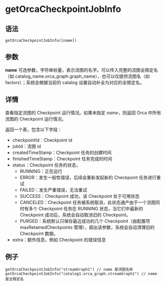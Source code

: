 # getOrcaCheckpointJobInfo

## 语法

`getOrcaCheckpointJobInfo([name])`

## 参数

**name** 可选参数，字符串标量，表示流图的名字。可以传入完整的流图全限定名（如
catalog\_name.orca\_graph.graph\_name），也可以仅提供流图名（如 factors）；系统会根据当前的 catalog
设置自动补全为对应的全限定名。

## 详情

查看指定流图的 Checkpoint 运行情况。如果未指定 *name*，则返回 Orca 中所有流图的 Checkpoint 运行情况。

返回一个表，包含以下字段：

* checkpointId：Checkpoint id
* jobId：流图 id
* createdTimeStamp：Checkpoint 任务的创建时间
* finishedTimeStamp：Checkpoint 任务完成的时间
* status：Checkpoint 任务的状态，
  + RUNNING：正在运行
  + ERROR：发生一般性错误，后续会重新发起新的 Checkpoint 任务进行重试
  + FAILED：发生严重错误，无法重试
  + SUCCESS：Checkpoint 成功，该 Checkpoint 处于可用状态
  + CANCELED：Checkpoint 任务被系统取消，此状态通产由于一个流图同时有多个 Checkpoint 任务在 RUNNING
    状态，当它们中最新的 Checkpoint 成功后，系统会自动取消旧的 Checkpoint。
  + PURGED：系统默认只保存最近成功的几个 Checkpoint（由配置项 maxRetainedCheckpoints
    管理），超出该参数，系统会自动清理旧的 Checkpoint 数据。
* extra：额外信息，例如 Checkpoint 的错误信息

## 例子

```
getOrcaCheckpointJobInfo("streamGraph1") // name 是流图名称
getOrcaCheckpointJobInfo("catalog1.orca_graph.streamGraph1") // name 是全限定名
```

